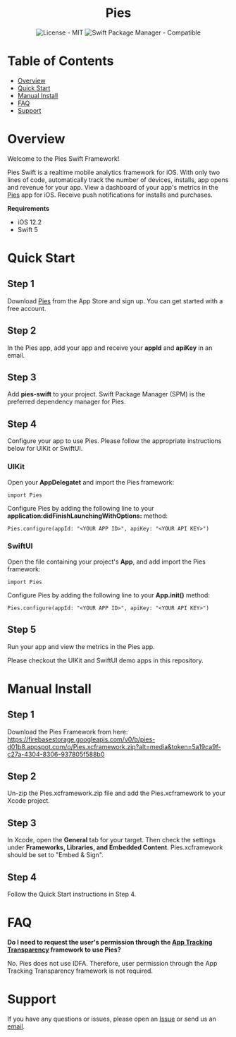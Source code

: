 <h1 align="center">Pies</h1>
<p align="center">
    <img src="https://img.shields.io/badge/license-MIT-lightgrey" alt="License - MIT"/> 
    <img src="https://img.shields.io/badge/Swift%20Package%20Manager-compatible-green" alt="Swift Package Manager - Compatible"/>
</p>

# Table of Contents
- [Overview](#overview)
- [Quick Start](#quick-start)
- [Manual Install](#manual-install)
- [FAQ](#faq)
- [Support](#support)

# Overview
Welcome to the Pies Swift Framework!

Pies Swift is a realtime mobile analytics framework for iOS. With only two lines of code, automatically track the number of devices, installs, app opens and revenue for your app. View a dashboard of your app's metrics in the [Pies](https://apps.apple.com/us/app/pies-mobile-analytics/id1592726335) app for iOS. Receive push notifications for installs and purchases.

**Requirements**
* iOS 12.2
* Swift 5

# Quick Start

## Step 1
Download [Pies](https://apps.apple.com/us/app/pies-mobile-analytics/id1592726335) from the App Store and sign up. You can get started with a free account.

## Step 2
In the Pies app, add your app and receive your **appId** and **apiKey** in an email.

## Step 3
Add **pies-swift** to your project. Swift Package Manager (SPM) is the preferred dependency manager for Pies.

## Step 4
Configure your app to use Pies. Please follow the appropriate instructions below for UIKit or SwiftUI.

### UIKit

Open your **AppDelegatet** and import the Pies framework:
```
import Pies
```

Configure Pies by adding the following line to your **application:didFinishLaunchingWithOptions:** method:
```
Pies.configure(appId: "<YOUR APP ID>", apiKey: "<YOUR API KEY>")
```

### SwiftUI
Open the file containing your project's **App**, and add import the Pies framework:
```
import Pies
```

Configure Pies by adding the following line to your **App.init()** method:
```
Pies.configure(appId: "<YOUR APP ID>", apiKey: "<YOUR API KEY>")
```

## Step 5
Run your app and view the metrics in the Pies app.

Please checkout the UIKit and SwiftUI demo apps in this repository.

# Manual Install

## Step 1
Download the Pies Framework from here:
https://firebasestorage.googleapis.com/v0/b/pies-d01b8.appspot.com/o/Pies.xcframework.zip?alt=media&token=5a19ca9f-c27a-4304-8306-937805f588b0

## Step 2
Un-zip the Pies.xcframework.zip file and add the Pies.xcframework to your Xcode project.

## Step 3
In Xcode, open the **General** tab for your target. Then check the settings under **Frameworks, Libraries, and Embedded Content**. Pies.xcframework should be set to "Embed & Sign".

## Step 4
Follow the Quick Start instructions in Step 4.

# FAQ
**Do I need to request the user's permission through the [App Tracking Transparency](https://developer.apple.com/documentation/apptrackingtransparency) framework to use Pies?**

No. Pies does not use IDFA. Therefore, user permission through the App Tracking Transparency framework is not required.

# Support
If you have any questions or issues, please open an [Issue](https://github.com/appsmadefresh/pies-swift/issues) or send us an [email](support@appsmadefresh.com).